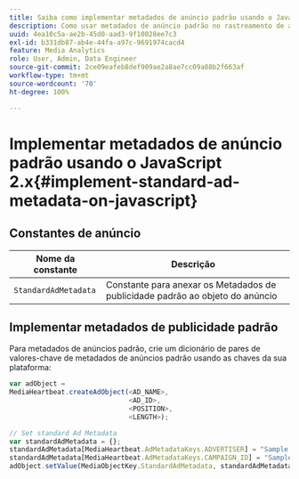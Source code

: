 ```yaml
---
title: Saiba como implementar metadados de anúncio padrão usando o JavaScript 2.x
description: Como usar metadados de anúncio padrão no rastreamento de anúncios em um navegador que utiliza aplicativos JavaScript 2.x.
uuid: 4ea10c5a-ae2b-45d0-aad3-9f10028ee7c3
exl-id: b331db87-ab4e-44fa-a97c-9691974cacd4
feature: Media Analytics
role: User, Admin, Data Engineer
source-git-commit: 2ce09eafeb8def909ae2a8ae7cc09a88b2f663af
workflow-type: tm+mt
source-wordcount: '70'
ht-degree: 100%

---
```


# Implementar metadados de anúncio padrão usando o JavaScript 2.x{#implement-standard-ad-metadata-on-javascript}

## Constantes de anúncio

| Nome da constante | Descrição   |
|---|---|
| `StandardAdMetadata` | Constante para anexar os Metadados de publicidade padrão ao objeto do anúncio |

## Implementar metadados de publicidade padrão

Para metadados de anúncios padrão, crie um dicionário de pares de valores-chave de metadados de anúncios padrão usando as chaves da sua plataforma:

```js
var adObject =  
MediaHeartbeat.createAdObject(<AD_NAME>,  
                              <AD_ID>,  
                              <POSITION>,  
                              <LENGTH>);

// Set standard Ad Metadata
var standardAdMetadata = {};
standardAdMetadata[MediaHeartbeat.AdMetadataKeys.ADVERTISER] = "Sample Advertiser";
standardAdMetadata[MediaHeartbeat.AdMetadataKeys.CAMPAIGN_ID] = "Sample Campaign";
adObject.setValue(MediaObjectKey.StandardAdMetadata, standardAdMetadata);
```
